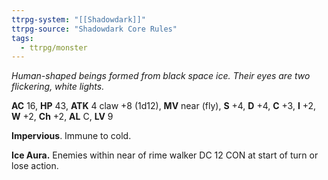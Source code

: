 ```yaml
---
ttrpg-system: "[[Shadowdark]]"
ttrpg-source: "Shadowdark Core Rules"
tags:
  - ttrpg/monster
---
```


_Human-shaped beings formed from black space ice. Their eyes are two flickering, white lights._

**AC** 16, **HP** 43, **ATK** 4 claw +8 (1d12), **MV** near (fly), **S** +4, **D** +4, **C** +3, **I** +2, **W** +2, **Ch** +2, **AL** C, **LV** 9

**Impervious**. Immune to cold. 

**Ice Aura.** Enemies within near of rime walker DC 12 CON at start of turn or lose action.

